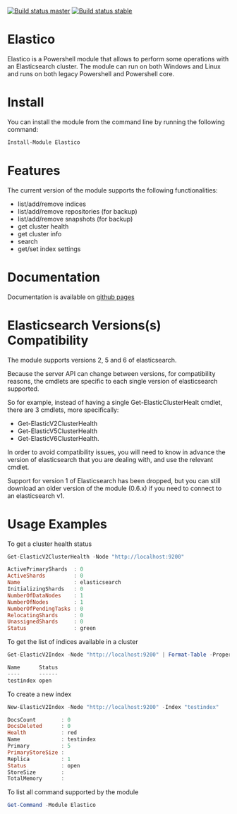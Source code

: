 [![Build status master](https://img.shields.io/appveyor/ci/gigi81/elastico/master.svg?label=master)](https://ci.appveyor.com/project/gigi81/elastico/branch/master)
[![Build status stable](https://img.shields.io/appveyor/ci/gigi81/elastico/stable.svg?label=stable)](https://ci.appveyor.com/project/gigi81/elastico/branch/stable)

# Elastico

Elastico is a Powershell module that allows to perform some operations with an Elasticsearch cluster. The module can run on both Windows and Linux and runs on both legacy Powershell and Powershell core.

Install
============

You can install the module from the command line by running the following command:
```powershell
Install-Module Elastico
```

Features
============

The current version of the module supports the following functionalities:
- list/add/remove indices
- list/add/remove repositories (for backup)
- list/add/remove snapshots (for backup)
- get cluster health
- get cluster info
- search
- get/set index settings

Documentation
============

Documentation is available on [github pages](https://gigi81.github.io/elastico/#Get-ElasticClusterHealth)

Elasticsearch Versions(s) Compatibility
============

The module supports versions 2, 5 and 6 of elasticsearch.

Because the server API can change between versions, for compatibility reasons, the cmdlets are specific to each single version of elasticsearch supported.

So for example, instead of having a single Get-ElasticClusterHealt cmdlet, there are 3 cmdlets, more specifically:
- Get-ElasticV2ClusterHealth
- Get-ElasticV5ClusterHealth
- Get-ElasticV6ClusterHealth.

In order to avoid compatibility issues, you will need to know in advance the version of elasticsearch that you are dealing with, and use the relevant cmdlet.

Support for version 1 of Elasticsearch has been dropped, but you can still download an older version of the module (0.6.x) if you need to connect to an elasticsearch v1.


Usage Examples
============

To get a cluster health status

```powershell
Get-ElasticV2ClusterHealth -Node "http://localhost:9200"

ActivePrimaryShards  : 0
ActiveShards         : 0
Name                 : elasticsearch
InitializingShards   : 0
NumberOfDataNodes    : 1
NumberOfNodes        : 1
NumberOfPendingTasks : 0
RelocatingShards     : 0
UnassignedShards     : 0
Status               : green
```

To get the list of indices available in a cluster

```powershell
Get-ElasticV2Index -Node "http://localhost:9200" | Format-Table -Property Name,Status

Name      Status
----      ------
testindex open
```

To create a new index

```powershell
New-ElasticV2Index -Node "http://localhost:9200" -Index "testindex"

DocsCount        : 0
DocsDeleted      : 0
Health           : red
Name             : testindex
Primary          : 5
PrimaryStoreSize :
Replica          : 1
Status           : open
StoreSize        :
TotalMemory      :
```

To list all command supported by the module

```powershell
Get-Command -Module Elastico
```
